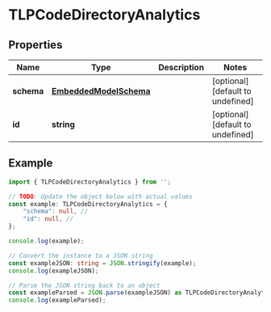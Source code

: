 
# TLPCodeDirectoryAnalytics


## Properties

Name | Type | Description | Notes
------------ | ------------- | ------------- | -------------
**schema** | [**EmbeddedModelSchema**](EmbeddedModelSchema) |  | [optional] [default to undefined]
**id** | **string** |  | [optional] [default to undefined]

## Example

```typescript
import { TLPCodeDirectoryAnalytics } from '';

// TODO: Update the object below with actual values
const example: TLPCodeDirectoryAnalytics = {
    "schema": null, // 
    "id": null, // 
};

console.log(example);

// Convert the instance to a JSON string
const exampleJSON: string = JSON.stringify(example);
console.log(exampleJSON);

// Parse the JSON string back to an object
const exampleParsed = JSON.parse(exampleJSON) as TLPCodeDirectoryAnalytics;
console.log(exampleParsed);
```




